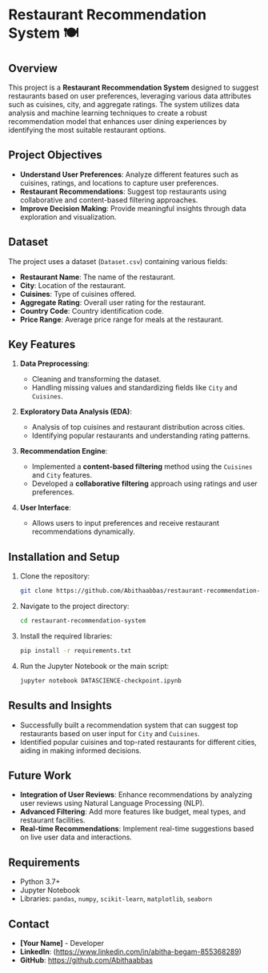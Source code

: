 # Restaurant Recommendation System 🍽️

## Overview
This project is a **Restaurant Recommendation System** designed to suggest restaurants based on user preferences, leveraging various data attributes such as cuisines, city, and aggregate ratings. The system utilizes data analysis and machine learning techniques to create a robust recommendation model that enhances user dining experiences by identifying the most suitable restaurant options.

## Project Objectives
- **Understand User Preferences**: Analyze different features such as cuisines, ratings, and locations to capture user preferences.
- **Restaurant Recommendations**: Suggest top restaurants using collaborative and content-based filtering approaches.
- **Improve Decision Making**: Provide meaningful insights through data exploration and visualization.

## Dataset
The project uses a dataset (`Dataset.csv`) containing various fields:
- **Restaurant Name**: The name of the restaurant.
- **City**: Location of the restaurant.
- **Cuisines**: Type of cuisines offered.
- **Aggregate Rating**: Overall user rating for the restaurant.
- **Country Code**: Country identification code.
- **Price Range**: Average price range for meals at the restaurant.

## Key Features
1. **Data Preprocessing**:
   - Cleaning and transforming the dataset.
   - Handling missing values and standardizing fields like `City` and `Cuisines`.

2. **Exploratory Data Analysis (EDA)**:
   - Analysis of top cuisines and restaurant distribution across cities.
   - Identifying popular restaurants and understanding rating patterns.

3. **Recommendation Engine**:
   - Implemented a **content-based filtering** method using the `Cuisines` and `City` features.
   - Developed a **collaborative filtering** approach using ratings and user preferences.
   
4. **User Interface**:
   - Allows users to input preferences and receive restaurant recommendations dynamically.

## Installation and Setup
1. Clone the repository:
   ```bash
   git clone https://github.com/Abithaabbas/restaurant-recommendation-system.git
   ```
2. Navigate to the project directory:
   ```bash
   cd restaurant-recommendation-system
   ```
3. Install the required libraries:
   ```bash
   pip install -r requirements.txt
   ```
4. Run the Jupyter Notebook or the main script:
   ```bash
   jupyter notebook DATASCIENCE-checkpoint.ipynb
   ```

## Results and Insights
- Successfully built a recommendation system that can suggest top restaurants based on user input for `City` and `Cuisines`.
- Identified popular cuisines and top-rated restaurants for different cities, aiding in making informed decisions.

## Future Work
- **Integration of User Reviews**: Enhance recommendations by analyzing user reviews using Natural Language Processing (NLP).
- **Advanced Filtering**: Add more features like budget, meal types, and restaurant facilities.
- **Real-time Recommendations**: Implement real-time suggestions based on live user data and interactions.

## Requirements
- Python 3.7+
- Jupyter Notebook
- Libraries: `pandas`, `numpy`, `scikit-learn`, `matplotlib`, `seaborn`

## Contact
- **[Your Name]** - Developer
- **LinkedIn**: (https://www.linkedin.com/in/abitha-begam-855368289)
- **GitHub**: https://github.com/Abithaabbas


